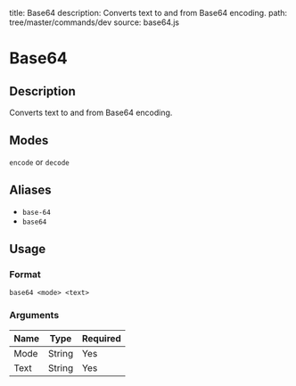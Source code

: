 title: Base64
description: Converts text to and from Base64 encoding.
path: tree/master/commands/dev
source: base64.js

# Base64

## Description

Converts text to and from Base64 encoding.

## Modes

`encode` or `decode`

## Aliases

* `base-64`
* `base64`

## Usage

### Format

`base64 <mode> <text>`

### Arguments

| Name | Type   | Required |
|------|--------|----------|
| Mode | String | Yes      |
| Text | String | Yes      |
